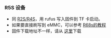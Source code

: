 ### R5S 设备

* 同 [R2S/R4S](/zh/guide/istoreos/install_r2s.html)，用 rufus 写入固件到 TF 卡启动。
* 如果要直接刷写到 eMMC，可以参考 [R68s的教程](/zh/guide/istoreos/install_r68s.html)
* 固件下载地址不一样，请从 [这里](https://fw.koolcenter.com/iStoreOS/r5s/)下载
